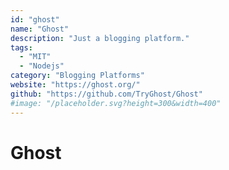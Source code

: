 ```yaml
---
id: "ghost"
name: "Ghost"
description: "Just a blogging platform."
tags:
  - "MIT"
  - "Nodejs"
category: "Blogging Platforms"
website: "https://ghost.org/"
github: "https://github.com/TryGhost/Ghost"
#image: "/placeholder.svg?height=300&width=400"
---
```


# Ghost
